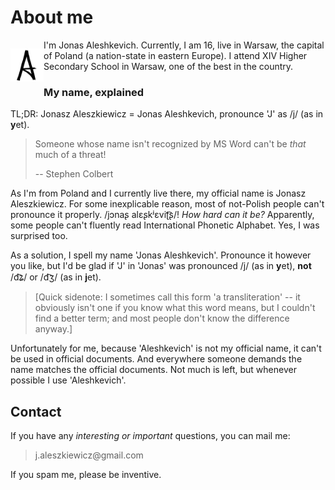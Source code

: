 # About me

<div style="float: left; width: 6ch;">

!['A' logo](aleshkevich-logo.png)

</div>

I'm Jonas Aleshkevich. Currently, I am 16, live in Warsaw, the capital of Poland (a nation-state in eastern Europe). I attend XIV Higher Secondary School in Warsaw, one of the best in the country.

### My name, explained

TL;DR: Jonasz Aleszkiewicz = Jonas Aleshkevich, pronounce 'J' as /j/ (as in **y**et).

> Someone whose name isn't recognized by MS Word can't be *that* much of a threat!
>
> -- Stephen Colbert

As I'm from Poland and I currently live there, my official name is Jonasz Aleszkiewicz. For some inexplicable reason, most of not-Polish people can't pronounce it properly.
/jɔnaʂ alɛʂkʲɛviʈ͡ʂ/! *How hard can it be?* Apparently, some people can't fluently read International Phonetic Alphabet. Yes, I was surprised too.

As a solution, I spell my name 'Jonas Aleshkevich'. Pronounce it however you like, but I'd be glad if 'J' in 'Jonas' was pronounced /j/ (as in **y**et), **not** /d͡ʑ/ or /d͡ʒ/ (as in **j**et).

> [Quick sidenote: I sometimes call this form 'a transliteration' -- it obviously isn't one if you know what this word means, but I couldn't find a better term; and most people don't know the difference anyway.]

Unfortunately for me, because 'Aleshkevich' is not my official name, it can't be used in official documents. And everywhere someone demands the name matches the official documents. Not much is left, but whenever possible I use 'Aleshkevich'.

## Contact

If you have any *interesting or important* questions, you can mail me:

> j.aleszkiewicz<span style="display: none;">[remove this text, including the square brackets]</span>@gmail.com

If you spam me, please be inventive.
